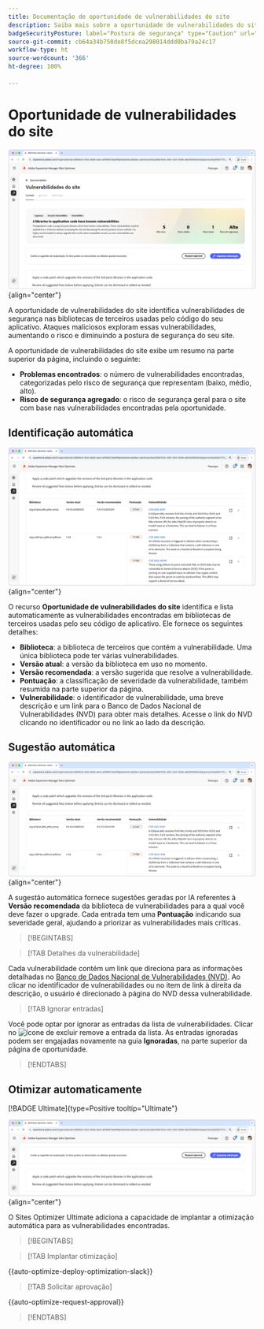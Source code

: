 ```yaml
---
title: Documentação de oportunidade de vulnerabilidades do site
description: Saiba mais sobre a oportunidade de vulnerabilidades do site e como usá-la para aumentar a segurança em seu site.
badgeSecurityPosture: label="Postura de segurança" type="Caution" url="../../opportunity-types/security-posture.md" tooltip="Postura de segurança"
source-git-commit: cb64a34b758de8f5dcea298014ddd0ba79a24c17
workflow-type: ht
source-wordcount: '366'
ht-degree: 100%

---
```



# Oportunidade de vulnerabilidades do site

![Oportunidade de vulnerabilidades do site](./assets/website-vulnerabilities/hero.png){align="center"}

A oportunidade de vulnerabilidades do site identifica vulnerabilidades de segurança nas bibliotecas de terceiros usadas pelo código do seu aplicativo. Ataques maliciosos exploram essas vulnerabilidades, aumentando o risco e diminuindo a postura de segurança do seu site.

A oportunidade de vulnerabilidades do site exibe um resumo na parte superior da página, incluindo o seguinte:

* **Problemas encontrados**: o número de vulnerabilidades encontradas, categorizadas pelo risco de segurança que representam (baixo, médio, alto).
* **Risco de segurança agregado**: o risco de segurança geral para o site com base nas vulnerabilidades encontradas pela oportunidade.

## Identificação automática

![Identificar automaticamente vulnerabilidades do site](./assets/website-vulnerabilities/auto-identify.png){align="center"}

O recurso **Oportunidade de vulnerabilidades do site** identifica e lista automaticamente as vulnerabilidades encontradas em bibliotecas de terceiros usadas pelo seu código de aplicativo. Ele fornece os seguintes detalhes:

* **Biblioteca**: a biblioteca de terceiros que contém a vulnerabilidade. Uma única biblioteca pode ter várias vulnerabilidades.
* **Versão atual**: a versão da biblioteca em uso no momento.
* **Versão recomendada**: a versão sugerida que resolve a vulnerabilidade.
* **Pontuação**: a classificação de severidade da vulnerabilidade, também resumida na parte superior da página.
* **Vulnerabilidade**: o identificador de vulnerabilidade, uma breve descrição e um link para o Banco de Dados Nacional de Vulnerabilidades (NVD) para obter mais detalhes. Acesse o link do NVD clicando no identificador ou no link ao lado da descrição.

## Sugestão automática

![Sugerir vulnerabilidades de site automaticamente](./assets/website-vulnerabilities/auto-suggest.png){align="center"}

A sugestão automática fornece sugestões geradas por IA referentes à **Versão recomendada** da biblioteca de vulnerabilidades para a qual você deve fazer o upgrade. Cada entrada tem uma **Pontuação** indicando sua severidade geral, ajudando a priorizar as vulnerabilidades mais críticas.

>[!BEGINTABS]

>[!TAB Detalhes da vulnerabilidade]

Cada vulnerabilidade contém um link que direciona para as informações detalhadas no [Banco de Dados Nacional de Vulnerabilidades (NVD)](https://nvd.nist.gov/). Ao clicar no identificador de vulnerabilidades ou no item de link à direita da descrição, o usuário é direcionado à página do NVD dessa vulnerabilidade.

>[!TAB Ignorar entradas]

Você pode optar por ignorar as entradas da lista de vulnerabilidades. Clicar no ![ícone de excluir](https://spectrum.adobe.com/static/icons/ui_18/CrossSize500.svg) remove a entrada da lista. As entradas ignoradas podem ser engajadas novamente na guia **Ignoradas**, na parte superior da página de oportunidade.<!---right now it does not seem to be implemented, but the page description mentions this functionality-->

>[!ENDTABS]


## Otimizar automaticamente

[!BADGE Ultimate]{type=Positive tooltip="Ultimate"}

![Otimizar vulnerabilidades do site automaticamente](./assets/website-vulnerabilities/auto-optimize.png){align="center"}

O Sites Optimizer Ultimate adiciona a capacidade de implantar a otimização automática para as vulnerabilidades encontradas.

>[!BEGINTABS]

>[!TAB Implantar otimização]

{{auto-optimize-deploy-optimization-slack}}

>[!TAB Solicitar aprovação]

{{auto-optimize-request-approval}}

>[!ENDTABS]